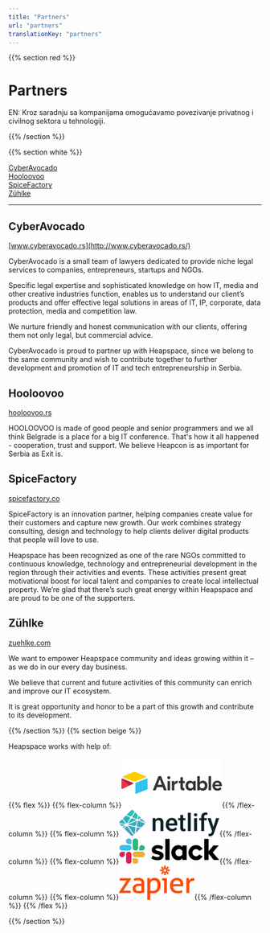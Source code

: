 ```yaml
---
title: "Partners"
url: "partners"
translationKey: "partners"
---
```


{{% section red %}}

# Partners

EN: Kroz saradnju sa kompanijama omogućavamo povezivanje privatnog i civilnog sektora u tehnologiji.

{{% /section %}}

{{% section white %}}

[CyberAvocado](#cyberavocado)<br>
[Hooloovoo](#hooloovoo)<br>
[SpiceFactory](#spicefactory)<br>
[Zühlke](#zühlke)<br>

---

## CyberAvocado

[www.cyberavocado.rs](http://www.cyberavocado.rs/)

CyberAvocado is a small team of lawyers dedicated to provide niche legal services to companies, entrepreneurs, startups and NGOs.

Specific legal expertise and sophisticated knowledge on how IT, media and other creative industries function, enables us to understand our client’s products and offer effective legal solutions in areas of IT, IP, corporate, data protection, media and competition law.

We nurture friendly and honest communication with our clients, offering them not only legal, but commercial advice.

CyberAvocado is proud to partner up with Heapspace, since we belong to the same community and wish to contribute together to further development and promotion of IT and tech entrepreneurship in Serbia.


## Hooloovoo

[hooloovoo.rs](https://hooloovoo.rs)

HOOLOOVOO is made of good people and senior programmers and we all think Belgrade is a place for a big IT conference. That's how it all happened - cooperation, trust and support. We believe Heapcon is as important for Serbia as Exit is.

## SpiceFactory

[spicefactory.co](https://spicefactory.co)

SpiceFactory is an innovation partner, helping companies create value for their customers and capture new growth. Our work combines strategy consulting, design and technology to help clients deliver digital products that people will love to use.

Heapspace has been recognized as one of the rare NGOs committed to continuous knowledge, technology and entrepreneurial development in the region through their activities and events. These activities present great motivational boost for local talent and companies to create local intellectual property. We’re glad that there’s such great energy within Heapspace and are proud to be one of the supporters.

## Zühlke

[zuehlke.com](https://www.zuehlke.com/rs/en/)

We want to empower Heapspace community and ideas growing within it – as we do in our every day business.

We believe that current and future activities of this community can enrich and improve our IT ecosystem.

It is great opportunity and honor to be a part of this growth and contribute to its development.

{{% /section %}}
{{% section beige %}}

Heapspace works with help of:

{{% flex %}}
{{% flex-column %}}[![](airtable.png)](https://airtable.com){{% /flex-column %}}
{{% flex-column %}}[![](netlify.png)](https://netlify.com){{% /flex-column %}}
{{% flex-column %}}[![](slack.png)](https://slack.com){{% /flex-column %}}
{{% flex-column %}}[![](zapier.png)](https://zapier.com){{% /flex-column %}}
{{% /flex %}}

{{% /section %}}